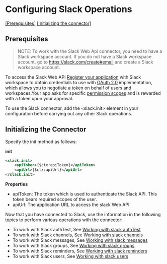 # Configuring Slack Operations

[[Prerequisites]](#Prerequisites) [[Initializing the connector]](#initializing-the-connector)

## Prerequisites

> NOTE: To work with the Slack Web Api connector, you need to have a Slack workspace account. If you do not have a Slack workspace account, go to https://slack.com/create#email and create a Slack workspace account.

To access the Slack Web API [Register your application](https://api.slack.com/apps) with Slack workspace to obtain credentials to use with [OAuth 2.0](https://api.slack.com/docs/oauth) implementation, which allows you to negotiate a token on behalf of users and workspaces.Your app asks for specific [permission scopes](https://api.slack.com/scopes) and is rewarded with a token upon your approval.

To use the Slack connector, add the <slack.init> element in your configuration before carrying out any other Slack operations.

## Initializing the Connector
Specify the init method as follows:

**init**
```xml
<slack.init>
    <apiToken>{$ctx:apiToken}</apiToken>
    <apiUrl>{$ctx:apiUrl}</apiUrl>
</slack.init>
```
**Properties**
* apiToken: The token which is used to authenticate the Slack API. This token bears required scopes of the user.
* apiUrl: The application URL to access the slack Web API.

Now that you have connected to Slack, use the information in the following topics to perform various operations with the connector:

* To work with Slack authTest, See [Working with slack authTest](auth_test.md)
* To work with Slack channels, See [Working with slack channels](channel.md)
* To work with Slack messages, See [Working with slack messages](chat.md)
* To work with Slack groups, See [Working with slack groups](group.md)
* To work with Slack reminders, See [Working with slack reminders](reminder.md)
* To work with Slack users, See [Working with slack users](user.md)




